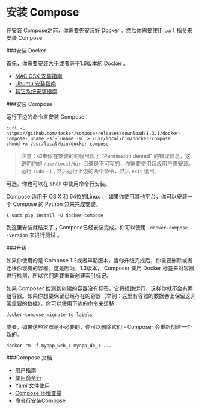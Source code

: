 安装 Compose
===

在安装 Compose之前，你需要先安装好 Docker 。然后你需要使用 `curl` 指令来安装 Compose

###安装 Docker


首先，你需要安装大于或者等于1.6版本的 Docker 。

- [MAC OSX 安装指南](../installation/mac.md)
- [Ubuntu  安装指南](../installation/ubuntu.md)
- [其它系统安装指南](../installation/)


###安装 Compose

运行下边的命令来安装 Compose：

	curl -L https://github.com/docker/compose/releases/download/1.3.1/docker-compose-`uname -s`-`uname -m` > /usr/local/bin/docker-compose
	chmod +x /usr/local/bin/docker-compose

>注意：如果你在安装的时候出现了  “Permission denied” 的错误信息，这说明你的 `/usr/local/bin` 目录是不可写的，你需要使用超级用户来安装。运行 `sudo -i` , 然后运行上边的两个命令，然后 `exit` 退出。

可选，你也可以在 shell 中使用命令行安装。

Compose 适用于 OS X 和 64位的Linux 。 如果你使用其他平台，你可以安装一个 Compose 的 Python 包来完成安装。

	$ sudo pip install -U docker-compose


到这里安装就结束了；Compose已经安装完成。你可以使用 ` docker-compose --version` 来进行测试 。

###升级

如果你使用的是 Compose 1.2或者早期版本，当你升级完成后，你需要删除或者迁移你现有的容器。这是因为，1.3版本， Composer 使用 Docker 标签来对容器进行检测，所以它们需要重新创建索引标记。

如果 Composer 检测到创建的容器没有标签，它将拒绝运行，这样你就不会有两组容器。如果你想要保留已经存在的容器（举例：这里有容器的数据卷上保留这非常重要的数据），你可以使用下边的命令来迁移：

	docker-compose migrate-to-labels

或者，如果这些容器是不必要的，你可以删除它们 - Composer 会重新创建一个新的。

	docker rm -f myapp_web_1 myapp_db_1 ...


###Compose 文档
	
+ [用户指南](../compose/)
+ [使用命令行](../compose/cli.md)
+ [Yaml 文件使用](../compose/yml.md)
+ [Compose 环境变量](../compose/env.md)
+ [命令行安装Compose](../compose/completion.md)
